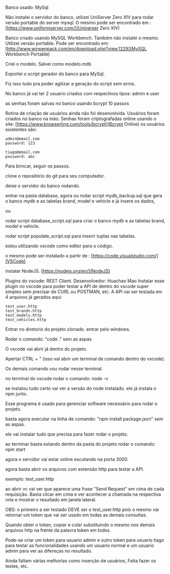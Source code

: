 Banco usado: MySql

Não instalei o servidor do banco, utilizei UniServer Zero XIV para rodar versão portable do server mysql.
O mesmo pode ser encontrado em : [https://www.uniformserver.com/](Universer Zero XIV)

Banco criado usando MySQL Workbench.
Também não instalei o mesmo. Utilizei versão portable.
Pode ser encontrado em: [http://www.winpenpack.com/en/download.php?view.1229](MySQL Workbench Portable)

Criei o modelo. Salvei como modelo.mdb

Exportei o script gerador do banco para MySql.

Fiz isso tudo pra poder agilizar a geração do script sem erros.


No banco já vai ter 2 usuario criados com respectivos tipos: admin e user

as senhas foram salvas no banco usando bcrypt 10 passos

Rotina de criação de usuários ainda não foi desenvolvida. Usuários foram criados no banco na mão.
Senhas foram criptografadas online usando o site: [https://www.browserling.com/tools/bcrypt](Bcrypt Online)
os usuários existentes são:
```
admin@email.com
password: 123

tiago@email.com
password: abc
```
Para brincar, seguir os passos.

clone o repositório do git para seu computador.

deixe o servidor do banco rodando.

entrar na pasta database,
agora ou rodar script mydb_backup.sql que gera o banco mydb e as tabelas brand, model e vehicle e já insere os dados,

ou 

rodar script database_script.sql para criar o banco mydb e as tabelas brand, model e vehicle.

rodar script populate_script.sql para inserir tuplas nas tabelas.

estou utilizando vscode como editor para o código.

o mesmo pode ser instalado a partir de : [https://code.visualstudio.com/](VSCode)

instalar NodeJS. [https://nodejs.org/en/](NodeJS)

Plugins do vscode: REST Client. Desenvolvedor: Huachao Mao
Instalar esse plugin no vscode para poder testar a API de dentro do vscode super simples sem precisar de CURL ou POSTMAN, etc.
A API vai ser testada em 4 arquivos já gerados aqui:
```
test_user.http
test_brands.http
test_models.http
test_vehicles.http
```
Entrar no diretorio do projeto clonado. entrar pelo windows.

Rodar o comando: "code ." sem as aspas

O vscode vai abrir já dentro do projeto.

Apertar CTRL + " (isso vai abrir um terminal de comando dentro do vscode).

Os demais comando vou rodar nesse terminal.

no terminal do vscode rodar o comando: node -v 

se instalou tudo certo vai ver a versão do node instalado. ele já instala o npm junto.

Esse programa é usado para gerenciar software necessário para rodar o projeto.

basta agora executar na linha de comando: "npm install package.json" sem as aspas.

ele vai instalar tudo que precisa para fazer rodar o projeto.

ao terminar basta estando dentro da pasta do projeto rodar o comando: npm start

agora o servidor vai estar online escutando na porta 3000.

agora basta abrir os arquivos com extensão http para testar a API.

exemplo: test_user.http

ao abrir vc vai ver que aparece uma frase "Send Request" em cima de cada requisição. Basta clicar em cima e ver acontecer a chamada na respectiva rota e mostrar o resultado em janela lateral.

OBS: o primeiro a ser testado DEVE ser o test_user.http pois o mesmo vai retornar um token que vai ser usado em todas
 as demais consultas.

Quando obter o token, copiar e colar substituindo o mesmo nos demais arquivos http na frente da palavra token em todos.

Pode-se criar um token para usuario admin e outro token para usuario tiago para testar as funcionalidades usando
um usuario normal e um usuario admin para ver as difereças no resultado.

Ainda faltam várias melhorias como inserção de usuários, Falta fazer os testes, etc.

